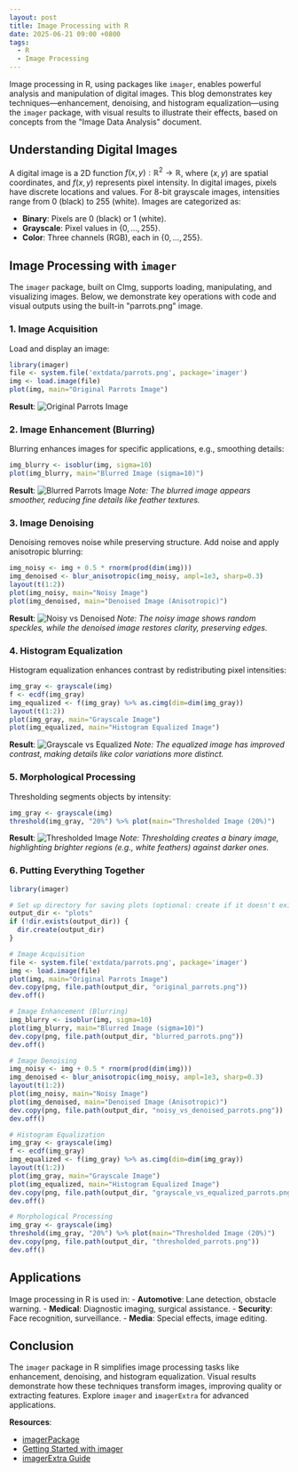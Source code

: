 ```yaml
---
layout: post
title: Image Processing with R
date: 2025-06-21 09:00 +0800
tags:
  - R
  - Image Processing
---
```


Image processing in R, using packages like `imager`, enables powerful
analysis and manipulation of digital images. This blog demonstrates key
techniques—enhancement, denoising, and histogram equalization—using the
`imager` package, with visual results to illustrate their effects, based
on concepts from the "Image Data Analysis" document.

## Understanding Digital Images

A digital image is a 2D function
$f(x, y): \mathbb{R}^2 \rightarrow \mathbb{R}$, where $(x, y)$ are
spatial coordinates, and $f(x, y)$ represents pixel intensity. In
digital images, pixels have discrete locations and values. For 8-bit
grayscale images, intensities range from 0 (black) to 255 (white).
Images are categorized as:

- **Binary**: Pixels are 0 (black) or 1 (white).
- **Grayscale**: Pixel values in $\{0, \ldots, 255\}$.
- **Color**: Three channels (RGB), each in $\{0, \ldots, 255\}$.

## Image Processing with `imager`

The `imager` package, built on CImg, supports loading, manipulating, and
visualizing images. Below, we demonstrate key operations with code and
visual outputs using the built-in "parrots.png" image.

### 1. Image Acquisition

Load and display an image:

```r
library(imager)
file <- system.file('extdata/parrots.png', package='imager')
img <- load.image(file)
plot(img, main="Original Parrots Image")
```

**Result**:
![Original Parrots Image](/assets/images/uploads/plots/original_parrots.png)

### 2. Image Enhancement (Blurring)

Blurring enhances images for specific applications, e.g., smoothing
details:

```r
img_blurry <- isoblur(img, sigma=10)
plot(img_blurry, main="Blurred Image (sigma=10)")
```

**Result**: ![Blurred Parrots Image](/assets/images/uploads/plots/blurred_parrots.png) _Note:
The blurred image appears smoother, reducing fine details like feather
textures._

### 3. Image Denoising

Denoising removes noise while preserving structure. Add noise and apply
anisotropic blurring:

```r
img_noisy <- img + 0.5 * rnorm(prod(dim(img)))
img_denoised <- blur_anisotropic(img_noisy, ampl=1e3, sharp=0.3)
layout(t(1:2))
plot(img_noisy, main="Noisy Image")
plot(img_denoised, main="Denoised Image (Anisotropic)")
```

**Result**: ![Noisy vs Denoised](/assets/images/uploads/plots/noisy_vs_denoised_parrots.png)
_Note: The noisy image shows random speckles, while the denoised image
restores clarity, preserving edges._

### 4. Histogram Equalization

Histogram equalization enhances contrast by redistributing pixel
intensities:

```r
img_gray <- grayscale(img)
f <- ecdf(img_gray)
img_equalized <- f(img_gray) %>% as.cimg(dim=dim(img_gray))
layout(t(1:2))
plot(img_gray, main="Grayscale Image")
plot(img_equalized, main="Histogram Equalized Image")
```

**Result**: ![Grayscale vs
Equalized](/assets/images/uploads/plots/grayscale_vs_equalized_parrots.png) _Note: The
equalized image has improved contrast, making details like color
variations more distinct._

### 5. Morphological Processing

Thresholding segments objects by intensity:

```r
img_gray <- grayscale(img)
threshold(img_gray, "20%") %>% plot(main="Thresholded Image (20%)")
```

**Result**: ![Thresholded Image](/assets/images/uploads/plots/thresholded_parrots.png) _Note:
Thresholding creates a binary image, highlighting brighter regions
(e.g., white feathers) against darker ones._

### 6. Putting Everything Together

```r
library(imager)

# Set up directory for saving plots (optional: create if it doesn't exist)
output_dir <- "plots"
if (!dir.exists(output_dir)) {
  dir.create(output_dir)
}

# Image Acquisition
file <- system.file('extdata/parrots.png', package='imager')
img <- load.image(file)
plot(img, main="Original Parrots Image")
dev.copy(png, file.path(output_dir, "original_parrots.png"))
dev.off()

# Image Enhancement (Blurring)
img_blurry <- isoblur(img, sigma=10)
plot(img_blurry, main="Blurred Image (sigma=10)")
dev.copy(png, file.path(output_dir, "blurred_parrots.png"))
dev.off()

# Image Denoising
img_noisy <- img + 0.5 * rnorm(prod(dim(img)))
img_denoised <- blur_anisotropic(img_noisy, ampl=1e3, sharp=0.3)
layout(t(1:2))
plot(img_noisy, main="Noisy Image")
plot(img_denoised, main="Denoised Image (Anisotropic)")
dev.copy(png, file.path(output_dir, "noisy_vs_denoised_parrots.png"))
dev.off()

# Histogram Equalization
img_gray <- grayscale(img)
f <- ecdf(img_gray)
img_equalized <- f(img_gray) %>% as.cimg(dim=dim(img_gray))
layout(t(1:2))
plot(img_gray, main="Grayscale Image")
plot(img_equalized, main="Histogram Equalized Image")
dev.copy(png, file.path(output_dir, "grayscale_vs_equalized_parrots.png"))
dev.off()

# Morphological Processing
img_gray <- grayscale(img)
threshold(img_gray, "20%") %>% plot(main="Thresholded Image (20%)")
dev.copy(png, file.path(output_dir, "thresholded_parrots.png"))
dev.off()
```

## Applications

Image processing in R is used in: - **Automotive**: Lane detection,
obstacle warning. - **Medical**: Diagnostic imaging, surgical
assistance. - **Security**: Face recognition, surveillance. - **Media**:
Special effects, image editing.

## Conclusion

The `imager` package in R simplifies image processing tasks like
enhancement, denoising, and histogram equalization. Visual results
demonstrate how these techniques transform images, improving quality or
extracting features. Explore `imager` and `imagerExtra` for advanced
applications.

**Resources**:

- [imagerPackage](https://cran.r-project.org/web/packages/imager/imager.pdf)
- [Getting Started with
  imager](https://cran.r-project.org/web/packages/imager/vignettes/gettingstarted.html)
- [imagerExtra
  Guide](https://cran.r-project.org/web/packages/imagerExtra/vignettes/gettingstarted.html)
